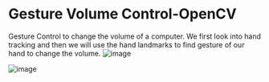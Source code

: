 # Gesture Volume Control-OpenCV
 Gesture Control to change the volume of a computer. We first look into hand tracking and then we will use the hand landmarks to find gesture of our hand to change the volume. 
![image](https://user-images.githubusercontent.com/60054130/124419060-6e3a5f80-dd7a-11eb-8bb8-76b910e84728.png)

![image](https://user-images.githubusercontent.com/60054130/124419134-91fda580-dd7a-11eb-92bc-ad3effd86a3b.png)
